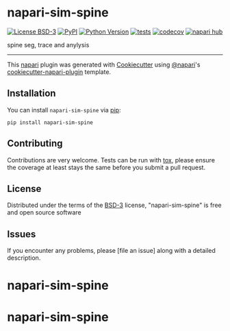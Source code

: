 # napari-sim-spine

[![License BSD-3](https://img.shields.io/pypi/l/napari-sim-spine.svg?color=green)](https://github.com/lizhuo632/napari-sim-spine/raw/main/LICENSE)
[![PyPI](https://img.shields.io/pypi/v/napari-sim-spine.svg?color=green)](https://pypi.org/project/napari-sim-spine)
[![Python Version](https://img.shields.io/pypi/pyversions/napari-sim-spine.svg?color=green)](https://python.org)
[![tests](https://github.com/lizhuo632/napari-sim-spine/workflows/tests/badge.svg)](https://github.com/lizhuo632/napari-sim-spine/actions)
[![codecov](https://codecov.io/gh/lizhuo632/napari-sim-spine/branch/main/graph/badge.svg)](https://codecov.io/gh/lizhuo632/napari-sim-spine)
[![napari hub](https://img.shields.io/endpoint?url=https://api.napari-hub.org/shields/napari-sim-spine)](https://napari-hub.org/plugins/napari-sim-spine)

spine seg, trace and anylysis

----------------------------------

This [napari] plugin was generated with [Cookiecutter] using [@napari]'s [cookiecutter-napari-plugin] template.

<!--
Don't miss the full getting started guide to set up your new package:
https://github.com/napari/cookiecutter-napari-plugin#getting-started

and review the napari docs for plugin developers:
https://napari.org/stable/plugins/index.html
-->

## Installation

You can install `napari-sim-spine` via [pip]:

    pip install napari-sim-spine




## Contributing

Contributions are very welcome. Tests can be run with [tox], please ensure
the coverage at least stays the same before you submit a pull request.

## License

Distributed under the terms of the [BSD-3] license,
"napari-sim-spine" is free and open source software

## Issues

If you encounter any problems, please [file an issue] along with a detailed description.

[napari]: https://github.com/napari/napari
[Cookiecutter]: https://github.com/audreyr/cookiecutter
[@napari]: https://github.com/napari
[MIT]: http://opensource.org/licenses/MIT
[BSD-3]: http://opensource.org/licenses/BSD-3-Clause
[GNU GPL v3.0]: http://www.gnu.org/licenses/gpl-3.0.txt
[GNU LGPL v3.0]: http://www.gnu.org/licenses/lgpl-3.0.txt
[Apache Software License 2.0]: http://www.apache.org/licenses/LICENSE-2.0
[Mozilla Public License 2.0]: https://www.mozilla.org/media/MPL/2.0/index.txt
[cookiecutter-napari-plugin]: https://github.com/napari/cookiecutter-napari-plugin

[napari]: https://github.com/napari/napari
[tox]: https://tox.readthedocs.io/en/latest/
[pip]: https://pypi.org/project/pip/
[PyPI]: https://pypi.org/
# napari-sim-spine
# napari-sim-spine
